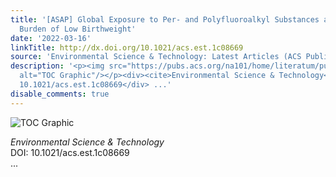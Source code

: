 ```yaml
---
title: '[ASAP] Global Exposure to Per- and Polyfluoroalkyl Substances and Associated
  Burden of Low Birthweight'
date: '2022-03-16'
linkTitle: http://dx.doi.org/10.1021/acs.est.1c08669
source: 'Environmental Science & Technology: Latest Articles (ACS Publications)'
description: '<p><img src="https://pubs.acs.org/na101/home/literatum/publisher/achs/journals/content/esthag/0/esthag.ahead-of-print/acs.est.1c08669/20220316/images/medium/es1c08669_0008.gif"
  alt="TOC Graphic"/></p><div><cite>Environmental Science & Technology</cite></div><div>DOI:
  10.1021/acs.est.1c08669</div> ...'
disable_comments: true
---
```

<p><img src="https://pubs.acs.org/na101/home/literatum/publisher/achs/journals/content/esthag/0/esthag.ahead-of-print/acs.est.1c08669/20220316/images/medium/es1c08669_0008.gif" alt="TOC Graphic"/></p><div><cite>Environmental Science & Technology</cite></div><div>DOI: 10.1021/acs.est.1c08669</div> ...